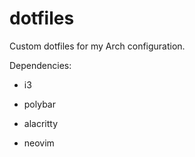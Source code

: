 # dotfiles

Custom dotfiles for my Arch configuration.

Dependencies:

- i3

- polybar

- alacritty

- neovim
